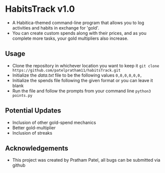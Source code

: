 # HabitsTrack v1.0
  - A Habitica-themed command-line program that allows you to log activities and habits in exchange for 'gold'.
  - You can create custom spends along with their prices, and as you complete more tasks, your gold multipliers also increase.


## Usage
  - Clone the repository in whichever location you want to keep it
      `git clone https://github.com/patelpratham11/habitsTrack.git`
  - Initialize the *data.txt* file to be the following values
      `0,0,0,0,0,0,`
  - Initialize the spends file following the given format or you can leave it blank
  - Run the file and follow the prompts from your command line
      `python3 points.py`

## Potential Updates
  - Inclusion of other gold-spend mechanics
  - Better gold-multiplier
  - Inclusion of streaks

## Acknowledgements
  - This project was created by Pratham Patel, all bugs can be submitted via github
